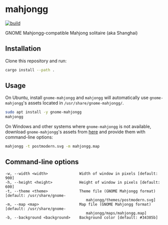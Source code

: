 # mahjongg

[![build](https://github.com/mosmeh/mahjongg/workflows/build/badge.svg)](https://github.com/mosmeh/mahjongg/actions)

GNOME Mahjongg-compatible Mahjong solitaire (aka Shanghai)

## Installation

Clone this repository and run:

```sh
cargo install --path .
```

## Usage

On Ubuntu, install `gnome-mahjongg` and `mahjongg` will automatically use `gnome-mahjongg`'s assets located in `/usr/share/gnome-mahjongg/`.

```sh
sudo apt install -y gnome-mahjongg
mahjongg
```

On Windows and other systems where `gnome-mahjongg` is not available, download `gnome-mahjongg`'s assets from [here](https://gitlab.gnome.org/GNOME/gnome-mahjongg/-/tree/master/data) and provide them with command-line options:

```sh
mahjongg -t postmodern.svg -m mahjongg.map
```

## Command-line options

```
-w, --width <width>              Width of window in pixels [default: 900]
-h, --height <height>            Height of window in pixels [default: 600]
-t, --theme <theme>              Theme file (GNOME Mahjongg format) [default: /usr/share/gnome-
                                    mahjongg/themes/postmodern.svg]
-m, --map <map>                  Map file (GNOME Mahjongg format) [default: /usr/share/gnome-
                                    mahjongg/maps/mahjongg.map]
-b, --background <background>    Background color [default: #34385b]
```
